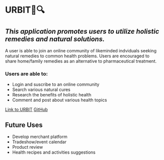 # URBIT:herb::mag:

## *This application promotes users to utilize holistic remedies and natural solutions.*  

A user is able to join an online community of likeminded indviduals seeking natural remedies to common health problems. Users are encouraged to share home/family remedies as an alternative to pharmaceutical treatment.

### Users are able to:

* Login and suscribe to an online community
* Search various natural cures 
* Research the benefits of holistic health
* Comment and post about various health topics

[Link to URBIT](https://powerful-cliffs-59731.herokuapp.com/)
[GitHub](https://github.com/MauriceWebb/Project_3)



## Future Uses
* Develop merchant platform
* Tradeshow/event calendar
* Product review
* Health recipes and activities suggestions 
 
